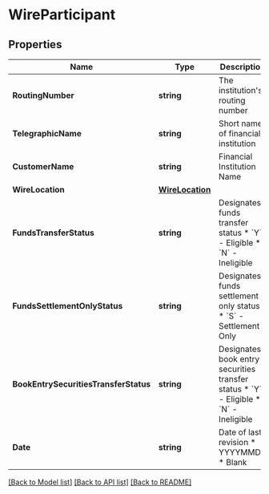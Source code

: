# WireParticipant

## Properties

Name | Type | Description | Notes
------------ | ------------- | ------------- | -------------
**RoutingNumber** | **string** | The institution&#39;s routing number | [optional] 
**TelegraphicName** | **string** | Short name of financial institution | [optional] 
**CustomerName** | **string** | Financial Institution Name | [optional] 
**WireLocation** | [**WireLocation**](WIRELocation.md) |  | [optional] 
**FundsTransferStatus** | **string** | Designates funds transfer status  * &#x60;Y&#x60; - Eligible * &#x60;N&#x60; - Ineligible  | [optional] 
**FundsSettlementOnlyStatus** | **string** | Designates funds settlement only status   * &#x60;S&#x60; - Settlement-Only  | [optional] 
**BookEntrySecuritiesTransferStatus** | **string** | Designates book entry securities transfer status  * &#x60;Y&#x60; - Eligible * &#x60;N&#x60; - Ineligible  | [optional] 
**Date** | **string** | Date of last revision  * YYYYMMDD * Blank  | [optional] 

[[Back to Model list]](../README.md#documentation-for-models) [[Back to API list]](../README.md#documentation-for-api-endpoints) [[Back to README]](../README.md)


